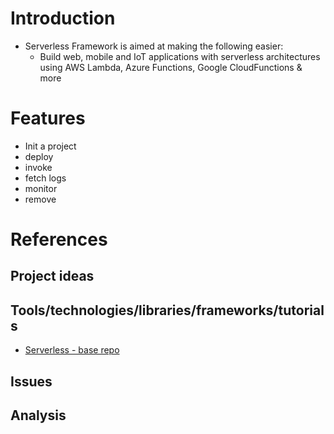 # Introduction

- Serverless Framework is aimed at making the following easier:
  - Build web, mobile and IoT applications with serverless architectures using AWS Lambda, Azure Functions, Google CloudFunctions & more

# Features

- Init a project
- deploy
- invoke
- fetch logs
- monitor
- remove


# References

## Project ideas

## Tools/technologies/libraries/frameworks/tutorials

- [Serverless - base repo](https://github.com/serverless/serverless)


## Issues

## Analysis